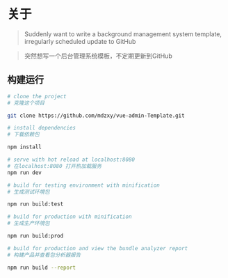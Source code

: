# 关于

> Suddenly want to write a background management system template, irregularly scheduled update to GitHub

> 突然想写一个后台管理系统模板，不定期更新到GitHub



## 构建运行

``` bash
# clone the project
# 克隆这个项目

git clone https://github.com/mdzxy/vue-admin-Template.git

# install dependencies
# 下载依赖包

npm install

# serve with hot reload at localhost:8080
# 在localhost:8080 打开热加载服务
npm run dev

# build for testing environment with minification
# 生成测试环境包

npm run build:test

# build for production with minification
# 生成生产环境包

npm run build:prod

# build for production and view the bundle analyzer report
# 构建产品并查看包分析器报告

npm run build --report
```

